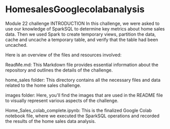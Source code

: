 # HomesalesGooglecolabanalysis
Module 22 challenge 
INTRODUCTION
In this challenge, we were asked to use our knowledge of SparkSQL to determine key metrics about home sales data. Then we used Spark to create temporary views, partition the data, cache and uncache a temporary table, and verify that the table had been uncached.


Here is an overview of the files and resources involved:

ReadMe.md: This Markdown file provides essential information about the repository and outlines the details of the challenge.

home_sales folder: This directory contains all the necessary files and data related to the home sales challenge.

images folder: Here, you'll find the images that are used in the README file to visually represent various aspects of the challenge.

Home_Sales_colab_complete.ipynb: This is the finalized Google Colab notebook file, where we executed the SparkSQL operations and recorded the results of the home sales data analysis.





